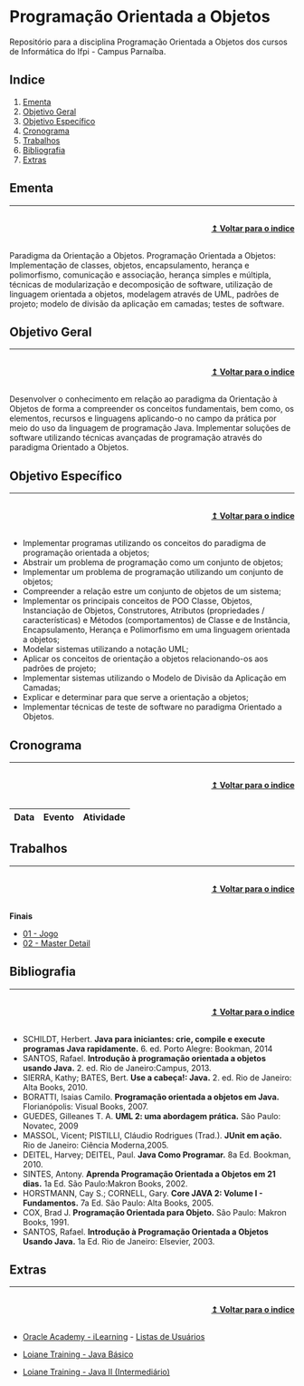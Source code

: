 # Programação Orientada a Objetos
Repositório para a disciplina Programação Orientada a Objetos dos cursos de Informática do Ifpi - Campus Parnaíba.

## Indice
1. [Ementa]
2. [Objetivo Geral]
3. [Objetivo Específico]
4. [Cronograma]
5. [Trabalhos]
6. [Bibliografia]
7. [Extras]

## Ementa
----

<br/>
<div align="right">
    <b><a href="#indice">↥ Voltar para o indice</a></b>
</div>
<br/>

Paradigma da Orientação a Objetos. Programação Orientada a Objetos: Implementação de classes, objetos, encapsulamento, herança e polimorfismo, comunicação e associação, herança simples e múltipla, técnicas de modularização e decomposição de software, utilização de linguagem orientada a objetos, modelagem através de UML, padrões de projeto; modelo de divisão da aplicação em camadas; testes de software.

## Objetivo Geral
----

<br/>
<div align="right">
    <b><a href="#indice">↥ Voltar para o indice</a></b>
</div>
<br/>

Desenvolver o conhecimento em relação ao paradigma da Orientação à Objetos de forma a compreender os conceitos fundamentais, bem como, os elementos, recursos e linguagens aplicando-o no campo da prática por meio do uso da linguagem de programação Java. Implementar soluções de software utilizando técnicas avançadas de programação através do paradigma Orientado a Objetos.

## Objetivo Específico
----

<br/>
<div align="right">
    <b><a href="#indice">↥ Voltar para o indice</a></b>
</div>
<br/>

* Implementar programas utilizando os conceitos do paradigma de programação orientada a objetos;
* Abstrair um problema de programação como um conjunto de objetos;
* Implementar um problema de programação utilizando um conjunto de objetos;
* Compreender a relação estre um conjunto de objetos de um sistema;
* Implementar os principais conceitos de POO Classe, Objetos, Instanciação de Objetos, Construtores, Atributos (propriedades / características) e Métodos (comportamentos) de Classe e de Instância, Encapsulamento, Herança e Polimorfismo em uma linguagem orientada a objetos;
* Modelar sistemas utilizando a notação UML;
* Aplicar os conceitos de orientação a objetos relacionando-os aos padrões de projeto;
* Implementar sistemas utilizando o Modelo de Divisão da Aplicação em Camadas;
* Explicar e determinar para que serve a orientação a objetos;
* Implementar técnicas de teste de software no paradigma Orientado a Objetos.

## Cronograma
----

<br/>
<div align="right">
    <b><a href="#indice">↥ Voltar para o indice</a></b>
</div>
<br/>

Data        |   Evento                  |   Atividade
---         |   ---                     |   ---



## Trabalhos
----

<br/>
<div align="right">
    <b><a href="#indice">↥ Voltar para o indice</a></b>
</div>
<br/>

**Finais**
* [01 - Jogo]
* [02 - Master Detail]

## Bibliografia
----

<br/>
<div align="right">
    <b><a href="#indice">↥ Voltar para o indice</a></b>
</div>
<br/>


* SCHILDT, Herbert. **Java para iniciantes: crie, compile e execute programas Java rapidamente.** 6. ed. Porto Alegre: Bookman, 2014
* SANTOS, Rafael. **Introdução à programação orientada a objetos usando Java.** 2. ed. Rio de Janeiro:Campus, 2013.
* SIERRA, Kathy; BATES, Bert. **Use a cabeça!: Java.** 2. ed. Rio de Janeiro: Alta Books, 2010.
* BORATTI, Isaias Camilo. **Programação orientada a objetos em Java.** Florianópolis: Visual Books, 2007.
* GUEDES, Gilleanes T. A. **UML 2: uma abordagem prática.** São Paulo: Novatec, 2009
* MASSOL, Vicent; PISTILLI, Cláudio Rodrigues (Trad.). **JUnit em ação.** Rio de Janeiro: Ciência Moderna,2005.
* DEITEL, Harvey; DEITEL, Paul. **Java Como Programar.** 8a Ed. Bookman, 2010.
* SINTES, Antony. **Aprenda Programação Orientada a Objetos em 21 dias.** 1a Ed. São Paulo:Makron Books, 2002.
* HORSTMANN, Cay S.; CORNELL, Gary. **Core JAVA 2: Volume I - Fundamentos.** 7a Ed. São Paulo: Alta Books, 2005.
* COX, Brad J. **Programação Orientada para Objeto.** São Paulo: Makron Books, 1991.
* SANTOS, Rafael. **Introdução à Programação Orientada a Objetos Usando Java.** 1a Ed. Rio de Janeiro: Elsevier, 2003.

## Extras
----

<br/>
<div align="right">
    <b><a href="#indice">↥ Voltar para o indice</a></b>
</div>
<br/>

* [Oracle Academy - iLearning] - [Listas de Usuários]

* [Loiane Training - Java Básico]
* [Loiane Training - Java II (Intermediário)]

[Ementa]: #ementa
[Objetivo Geral]: #objetivo-geral
[Objetivo Específico]: #objetivo-específico
[Cronograma]: #cronograma
[Trabalhos]: #trabalhos
[Bibliografia]: #bibliografia
[Extras]: #extras

[01 - Jogo]: src/main/java/br/edu/ifpi/capar/poo/trabalhos/finais/01-jogo.md
[02 - Master Detail]: src/main/java/br/edu/ifpi/capar/poo/trabalhos/finais/02-master-detail.md

[Oracle Academy - iLearning]: http://ilearning.oracle.com/ilearn/en/learner/jsp/login.jsp?site=OracleAcad
[Listas de Usuários]: src/main/java/br/edu/ifpi/capar/poo/oracle/usuarios.md

[Loiane Training - Java Básico]: https://loiane.training/course/java-basico/
[Loiane Training - Java II (Intermediário)]: https://loiane.training/course/java-basico-ii/